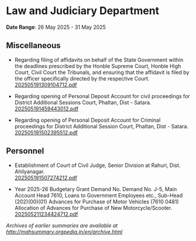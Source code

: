 # Law and Judiciary Department

**Date Range**: 26 May 2025 - 31 May 2025


## Miscellaneous
- Regarding  filing of affidavits on behalf of the State Government within the deadlines prescribed by the Honble Supreme Court, Honble High Court, Civil Court  the Tribunals, and ensuring that the affidavit is filed by the officer specifically directed  by  the respective Court.\
  [202505191309104712.pdf](https://gr.maharashtra.gov.in/Site/Upload/Government%20Resolutions/English/202505191309104712.pdf)

- Regarding opening of Personal Deposit Account for civil proceedings for District  Additional Sessions Court, Phaltan, Dist - Satara.\
  [202505191459443012.pdf](https://gr.maharashtra.gov.in/Site/Upload/Government%20Resolutions/English/202505191459443012.pdf)

- Regarding opening of Personal Deposit Account for Criminal proceedings for District  Additional Session Court, Phaltan, Dist - Satara.\
  [202505191502395512.pdf](https://gr.maharashtra.gov.in/Site/Upload/Government%20Resolutions/English/202505191502395512.pdf)

## Personnel
- Establishment of Court of Civil Judge, Senior Division at Rahuri, Dist. Ahilyanagar.\
  [202505191507274212.pdf](https://gr.maharashtra.gov.in/Site/Upload/Government%20Resolutions/English/202505191507274212.pdf)

- Year 2025-26 Budgetary Grant Demand No. Demand No. J-5, Main Account Head 7610, Loans to Government Employees etc., Sub-Head (202)(00)(01) Advances for Purchase of Motor Vehicles (7610 0481) Allocation of Advances for Purchase of New Motorcycle/Scooter.\
  [202505211234424712.pdf](https://gr.maharashtra.gov.in/Site/Upload/Government%20Resolutions/English/202505211234424712.pdf)


*Archives of earlier summaries are available at http://mahsummary.orgpedia.in/en/archive.html*